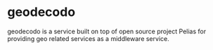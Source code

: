# geodecodo
geodecodo is a service built on top of open source project Pelias for providing geo related services as a middleware service.
